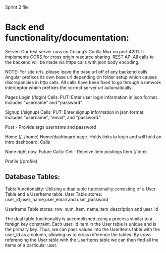 Sprint 2 file
# Back end functionality/documentation:


Server: Our test server runs on Golang’s Gorilla Mux on port 4201. It implements CORS for cross origin resource sharing. REST API All calls to the backend will be made via https calls with json body encoding.

NOTE: For site urls, please leave the base url off of any backend calls. Angular prefixes its own base url depending on folder setup which causes discrepancies in http calls. All calls have been fixed to go through a network interceptor which prefixes the correct server url automatically. 


Pages Login (/login) 
Calls: 
  PUT: Enter user login information in json format. Includes "username" and "password"


Signup (/signup) 
Calls: 
  PUT: Enter signup information in json format. Includes "username", "email", and "password."



  Post - Provide args username and password
  
Home (/, /home) Home/dashboard page. Holds links to login and will hold an intro dashboard. Calls

None right now. Future Calls:
Get - Receive item postings
Item (/item)

Profile (/profile)

      

## Database Tables:

Table functionality:
Utilizing a dual table functionality consisting of a User Table and a UserItems table.
User Table stores: user_id,user_name,user_email and user_password  

UserItems Table stores: row_num, item_name,item_description and user_id

The dual table functionality is accomplished using a process similar to a foreign key constraint.
Each user_id item in the User table is unique and is the primary key.
Thus, we can pass values into the UserItems table with the user_id as a column, allowing us to cross reference the tables.
By cross referencing the User table with the UserItems table we can then find all the items of a particular user.


